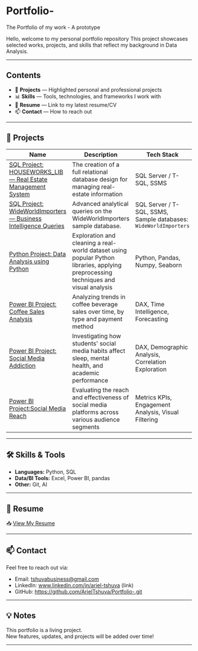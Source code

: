 # Portfolio-
The Portfolio of my work - A prototype

Hello, welcome to my personal portfolio repository 
This project showcases selected works, projects, and skills that reflect my background in Data Analysis.

---

##  Contents
 
- 💼 **Projects** — Highlighted personal and professional projects  
- 📊 **Skills** — Tools, technologies, and frameworks I work with  
- 📜 **Resume** — Link to my latest resume/CV  
- 📫 **Contact** — How to reach out

---

## 🚀 Projects

| Name | Description | Tech Stack |
|------|-------------|------------|
| [SQL Project: HOUSEWORKS_LIB — Real Estate Management System](https://github.com/ArielTshuva/Portfolio-/blob/05a7f8ba6a1ab3e43b8837413b859ed82ecc1bd9/SQL/%E2%80%8F%E2%80%8FSQL%20Project%201%20-%20HOUSEWORKS_LIB%20-%20Ariel_Tshuva.sql) | The creation of a full relational database design for managing real-estate information | SQL Server / T-SQL, SSMS |
| [SQL Project: WideWorldImporters — Business Intelligence Queries](https://github.com/ArielTshuva/Portfolio-/blob/05a7f8ba6a1ab3e43b8837413b859ed82ecc1bd9/SQL/%E2%80%8F%E2%80%8FSQL%20Project%202%20-%20WideWorldImporters.sql) | Advanced analytical queries on the WideWorldImporters sample database. | SQL Server / T-SQL, SSMS, Sample databases: `WideWorldImporters` |
| [Python Project: Data Analysis using Python](https://github.com/ArielTshuva/Portfolio-/blob/3bbc273d5c7124249a861d3400aff17c54335e17/Python/Python%20Project%201/Python%20Project%201%20%20-%20Data%20Analysis%20using%20Python.ipynb) | Exploration and cleaning a real-world dataset using popular Python libraries, applying preprocessing techniques and visual analysis | Python, Pandas, Numpy, Seaborn |
| [Power BI Project: Coffee Sales Analysis](https://github.com/ArielTshuva/Portfolio-/blob/3bbc273d5c7124249a861d3400aff17c54335e17/Power%20BI%20/Coffee%20Sales%20Analysis/Power%20BI%20project%20-%20Coffee%20Sales%20Analysis.pbix) | Analyzing trends in coffee beverage sales over time, by type and payment method | DAX, Time Intelligence, Forecasting |
| [Power BI Project: Social Media Addiction](https://github.com/ArielTshuva/Portfolio-/blob/cf100715345da4c1ddbef905d9b4ad122db38b39/Power%20BI%20/Social%20Media%20Addiction/Power%20BI%20Project%20-%20Social%20Media%20Addiction.pbix) | Investigating how students' social media habits affect sleep, mental health, and academic performance | DAX, Demographic Analysis, Correlation Exploration |
| [Power BI Project:Social Media Reach](https://github.com/ArielTshuva/Portfolio-/blob/cf100715345da4c1ddbef905d9b4ad122db38b39/Power%20BI%20/Social%20Media%20Reach%20Analysis/Power%20BI%20Project%20-%20Social%20Media%20Reach%20Analysis.pbix) | Evaluating the reach and effectiveness of social media platforms across various audience segments | Metrics KPIs, Engagement Analysis, Visual Filtering |

---

## 🛠️ Skills & Tools

- **Languages:** Python, SQL
- **Data/BI Tools:** Excel, Power BI, pandas
- **Other:** Git, AI

---

## 📄 Resume

📥 [View My Resume](https://github.com/ArielTshuva/Portfolio-/blob/41e8bb73e60b7fa93219a29382d4857b3cea6753/Resources/Ariel_Tshuva_CV_Data_Analyst.pdf)

---

## 📫 Contact

Feel free to reach out via:

- Email: tshuvabusiness@gmail.com
- LinkedIn: www.linkedin.com/in/ariel-tshuva (link)
- GitHub: https://github.com/ArielTshuva/Portfolio-.git

---

## 💡 Notes

This portfolio is a living project.  
New features, updates, and projects will be added over time!

---
